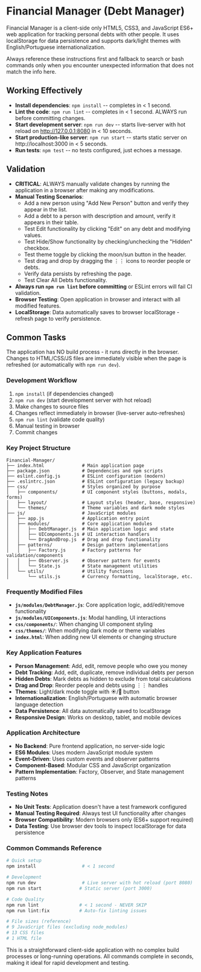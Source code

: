 # Financial Manager (Debt Manager)
Financial Manager is a client-side only HTML5, CSS3, and JavaScript ES6+ web application for tracking personal debts with other people. It uses localStorage for data persistence and supports dark/light themes with English/Portuguese internationalization.

Always reference these instructions first and fallback to search or bash commands only when you encounter unexpected information that does not match the info here.

## Working Effectively
- **Install dependencies**: `npm install` -- completes in < 1 second.
- **Lint the code**: `npm run lint` -- completes in < 1 second. ALWAYS run before committing changes.
- **Start development server**: `npm run dev` -- starts live-server with hot reload on http://127.0.0.1:8080 in < 10 seconds.
- **Start production-like server**: `npm run start` -- starts static server on http://localhost:3000 in < 5 seconds.
- **Run tests**: `npm test` -- no tests configured, just echoes a message.

## Validation
- **CRITICAL**: ALWAYS manually validate changes by running the application in a browser after making any modifications.
- **Manual Testing Scenarios**:
  - Add a new person using "Add New Person" button and verify they appear in the list.
  - Add a debt to a person with description and amount, verify it appears in their table.
  - Test Edit functionality by clicking "Edit" on any debt and modifying values.
  - Test Hide/Show functionality by checking/unchecking the "Hidden" checkbox.
  - Test theme toggle by clicking the moon/sun button in the header.
  - Test drag and drop by dragging the ⋮⋮ icons to reorder people or debts.
  - Verify data persists by refreshing the page.
  - Test Clear All Debts functionality.
- **Always run `npm run lint` before committing** or ESLint errors will fail CI validation.
- **Browser Testing**: Open application in browser and interact with all modified features.
- **LocalStorage**: Data automatically saves to browser localStorage - refresh page to verify persistence.

## Common Tasks
The application has NO build process - it runs directly in the browser. Changes to HTML/CSS/JS files are immediately visible when the page is refreshed (or automatically with `npm run dev`).

### Development Workflow
1. `npm install` (if dependencies changed)
2. `npm run dev` (start development server with hot reload)
3. Make changes to source files
4. Changes reflect immediately in browser (live-server auto-refreshes)
5. `npm run lint` (validate code quality)
6. Manual testing in browser
7. Commit changes

### Key Project Structure
```
Financial-Manager/
├── index.html              # Main application page
├── package.json            # Dependencies and npm scripts
├── eslint.config.js        # ESLint configuration (modern)
├── .eslintrc.json          # ESLint configuration (legacy backup)
├── css/                    # Styles organized by purpose
│   ├── components/         # UI component styles (buttons, modals, forms)
│   ├── layout/             # Layout styles (header, base, responsive)
│   └── themes/             # Theme variables and dark mode styles
├── js/                     # JavaScript modules
│   ├── app.js              # Application entry point
│   ├── modules/            # Core application modules
│   │   ├── DebtManager.js  # Main application logic and state
│   │   ├── UIComponents.js # UI interaction handlers
│   │   └── DragAndDrop.js  # Drag and drop functionality
│   ├── patterns/           # Design pattern implementations
│   │   ├── Factory.js      # Factory patterns for validation/components
│   │   ├── Observer.js     # Observer pattern for events
│   │   └── State.js        # State management utilities
│   └── utils/              # Utility functions
│       └── utils.js        # Currency formatting, localStorage, etc.
```

### Frequently Modified Files
- **`js/modules/DebtManager.js`**: Core application logic, add/edit/remove functionality
- **`js/modules/UIComponents.js`**: Modal handling, UI interactions
- **`css/components/`**: When changing UI component styling
- **`css/themes/`**: When modifying dark mode or theme variables
- **`index.html`**: When adding new UI elements or changing structure

### Key Application Features
- **Person Management**: Add, edit, remove people who owe you money
- **Debt Tracking**: Add, edit, duplicate, remove individual debts per person
- **Hidden Debts**: Mark debts as hidden to exclude from total calculations
- **Drag and Drop**: Reorder people and debts using ⋮⋮ handles
- **Themes**: Light/dark mode toggle with ☀️/🌙 button
- **Internationalization**: English/Portuguese with automatic browser language detection
- **Data Persistence**: All data automatically saved to localStorage
- **Responsive Design**: Works on desktop, tablet, and mobile devices

### Application Architecture
- **No Backend**: Pure frontend application, no server-side logic
- **ES6 Modules**: Uses modern JavaScript module system
- **Event-Driven**: Uses custom events and observer patterns
- **Component-Based**: Modular CSS and JavaScript organization
- **Pattern Implementation**: Factory, Observer, and State management patterns

### Testing Notes
- **No Unit Tests**: Application doesn't have a test framework configured
- **Manual Testing Required**: Always test UI functionality after changes
- **Browser Compatibility**: Modern browsers only (ES6+ support required)
- **Data Testing**: Use browser dev tools to inspect localStorage for data persistence

### Common Commands Reference
```bash
# Quick setup
npm install                 # < 1 second

# Development
npm run dev                 # Live server with hot reload (port 8080)
npm run start              # Static server (port 3000)

# Code Quality
npm run lint               # < 1 second - NEVER SKIP
npm run lint:fix           # Auto-fix linting issues

# File sizes (reference)
# 9 JavaScript files (excluding node_modules)
# 13 CSS files
# 1 HTML file
```

This is a straightforward client-side application with no complex build processes or long-running operations. All commands complete in seconds, making it ideal for rapid development and testing.